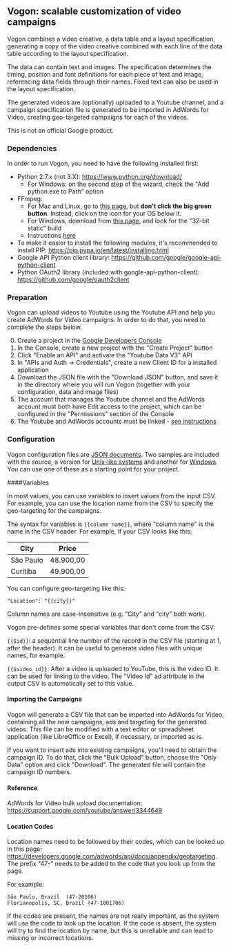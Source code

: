 ## Vogon: scalable customization of video campaigns

Vogon combines a video creative, a data table and a layout specification,
generating a copy of the video creative combined with each line of the data
table according to the layout specification.

The data can contain text and images. The specification determines the timing,
position and font definitions for each piece of text and image, referencing
data fields through their names. Fixed text can also be used in the layout
specification.

The generated videos are (optionally) uploaded to a Youtube channel, and a 
campaign specification file is generated to be imported in AdWords for Video,
creating geo-targeted campaigns for each of the videos.

This is not an official Google product.

### Dependencies

In order to run Vogon, you need to have the following installed first:

* Python 2.7.x (not 3.X): https://www.python.org/download/
  * For Windows: on the second step of the wizard, check the "Add python.exe to Path" option
* FFmpeg:
  * For Mac and Linux, go to [this page](https://ffmpeg.org/download.html), but **don't click the big green button**. Instead, click on the icon for your OS below it.
  * For Windows, download from [this page](http://ffmpeg.zeranoe.com/builds/), and look for the "32-bit static" build
  * Instructions [here](http://www.wikihow.com/Install-FFmpeg-on-Windows)
* To make it easier to install the following modules, it's recommended to install PIP: https://pip.pypa.io/en/latest/installing.html 
* Google API Python client library: https://github.com/google/google-api-python-client
* Python OAuth2 library (included with google-api-python-client): https://github.com/google/oauth2client

### Preparation

Vogon can upload videos to Youtube using the Youtube API and help you create AdWords for Video campaigns. In order to do that, you need to complete the steps below.

0. Create a project in the [Google Developers Console](https://console.developers.google.com/project)
  0. In the Console, create a new project with the "Create Project" button
  0. Click "Enable an API" and activate the "Youtube Data V3" API
  0. In "APIs and Auth -> Credentials", create a new Client ID for a installed application
  0. Download the JSON file with the "Download JSON" button, and save it in the directory where you will run Vogon (together with your configuration, data and image files)
  0. The account that manages the Youtube channel and the AdWords account must both have Edit access to the project, which can be configured in the "Permissions" section of the Console
0. The Youtube and AdWords accounts must be linked - [see instructions](https://support.google.com/youtube/answer/3063482)

### Configuration

Vogon configuration files are [JSON documents](http://json.org/). Two samples are included with the source, a version for [Unix-like systems](https://github.com/googleads/vogon/blob/master/sample.json) and another for [Windows](https://github.com/googleads/vogon/blob/master/sample_win.json). You can use one of these as a starting point for your project.

####Variables

In most values, you can use variables to insert values from the input CSV. For example, you can use the location name from the CSV to specify the geo-targeting for the campaigns.

The syntax for variables is `{{column name}}`, where "column name" is the name in the CSV header. For example, if your CSV looks like this:


City | Price
---- | -----
São Paulo | 48.900,00
Curitiba | 49.900,00

You can configure geo-targeting like this:

`"Location": "{{city}}"`

Column names are case-insensitive (e.g. "City" and "city" both work).

Vogon pre-defines some special variables that don't come from the CSV:

`{{$id}}`: a sequential line number of the record in the CSV file (starting at 1, after the header). It can be useful to generate video files with unique names, for example.

`{{$video_id}}`: After a video is uploaded to YouTube, this is the video ID. It can be used for linking to the video. The "Video Id" ad attribute in the output CSV is automatically set to this value.

#### Importing the Campaigns

Vogon will generate a CSV file that can be imported into AdWords for Video, containing all the new campaigns, ads and targeting for the generated videos. This file can be modified with a text editor or spreadsheet application (like LibreOffice or Excel), if necessary, or imported as is.

If you want to insert ads into existing campaigns, you'll need to obtain the campaign ID. To do that, click the "Bulk Upload" button, choose the "Only Data" option and click "Download". The generated file will contain the campaign ID numbers.

#### Reference

AdWords for Video bulk upload documentation: https://support.google.com/youtube/answer/3344649

#### Location Codes

Location names need to be followed by their codes, which can be looked up in this page: https://developers.google.com/adwords/api/docs/appendix/geotargeting. The prefix "47-" needs to be added to the code that you look up from the page.

For example:

    São Paulo, Brazil  (47-20106)
    Florianopolis, SC, Brazil (47-1001706)

If the codes are present, the names are not really important, as the system will use the code to look up the location. If the code is absent, the system will try to find the location by name, but this is unreliable and can lead to missing or incorrect locations.
